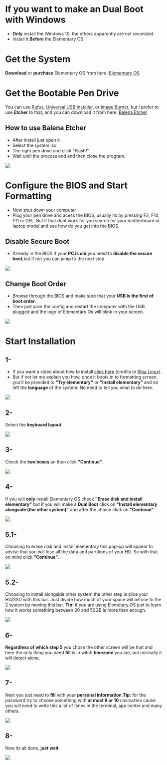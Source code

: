 # If you want to make an Dual Boot with Windows
* **Only** install the Windows 10, the others apparently are not reconized.
* Install it **Before** the Elementary OS.

# Get the System

**Download** or **purchase** Elementary OS from here: [Elementary OS](https://elementary.io/)

# Get the Bootable Pen Drive
You can use [Rufus](https://rufus.ie/), [Universal USB Installer](https://www.pendrivelinux.com/universal-usb-installer-easy-as-1-2-3/), or [Image Burner](https://appcenter.elementary.io/com.github.artemanufrij.imageburner/), but I prefer to 
use **Etcher** to that, and you can download it from here: [Balena Etcher](https://www.balena.io/etcher/)

## How to use Balena Etcher

* After install just open it
* Select the system iso
* The right pen drive and click "Flash!".
* Wait until the process end and then close the program.

![](gifs/etchertuturial.gif)

# Configure the BIOS and Start Formatting

* Now shut down your computer
* Plug your pen drive and acess the BIOS, usually its by pressing F2, F10, F11 or DEL.
But if that dont work for you search for your motherboard or laptop model and see how do you get into the BIOS.

## Disable Secure Boot

* Already in the BIOS if your **PC is old** you need to **disable the secure boot**,but if not you can jump to the next 
step.

![](pictures/secureboot.jpg)

## Change Boot Order

* Browse through the BIOS and make sure that your **USB is the first of boot order**.
* Then just save the config and restart the computer with the USB plugged and the logo of Elementary Os will blink in your
screen.

![](pictures/bootorder.jpg)

# Start Installation

## 1-
* If you want a video about how to install [click here](https://www.youtube.com/watch?v=S7bKOK9m3tM) (credits to 
[Riba Linux](https://www.youtube.com/user/TheRibalinux)).
* But if not let me explain you how, once it boots in to formatting screen, you’ll be provided to **"Try elementary"** or 
**"Install elementary"** and on left the **language** of the system. No need to tell you what to do here.

![](pictures/installation01.png)

## 2-

Select the **keyboard layout**.

![](pictures/installation02.png)

## 3-

Check the **two boxes** an then click **"Continue"**.

![](pictures/installation03.png)

## 4-

If you will **only** install Elementary OS check **"Erase disk and install elementary"** but if you will make a **Dual Boot** click on **"Install elementary alongside (the other system)"** and after the choice click on **"Continue"**.

![](pictures/installation04.png)

## 5.1-

Choosing to erase disk and install elementary this pop-up will appear to advise that you will lose all the data and 
partitions of your HD. So with that on mind click **"Continue"**.

![](pictures/installation05.png)

## 5.2-

Choosing to install alongside other system the other step is slice your HD/SSD with this bar. Just divide how much of your 
space will be use to the 2 system by moving this bar. **Tip:** if you are using Elemetary OS just to learn how it works 
something between 20 and 50GB is more than enough.

![](pictures/installation05ifdualboot.png)

## 6-

**Regardless of which step 5** you chose the other screen will be that and here the only thing you need **fill** is in witch 
**timezone** you are, but normally it will detect alone.

![](pictures/installation06.png)

## 7-

Next you just need to **fill** with your **personal information**.**Tip:** for the password try to choose something with 
**at most 8 or 10** characters cause you will need to write this a lot of times in the terminal, app center and many others.

![](pictures/installation07.png)

## 8-

Now its all done, **just wait**.

![](pictures/installation08.png)
